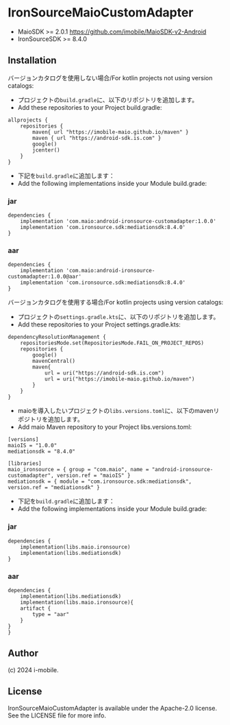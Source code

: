 # IronSourceMaioCustomAdapter

- MaioSDK >= 2.0.1 https://github.com/imobile/MaioSDK-v2-Android
- IronSourceSDK >= 8.4.0

## Installation

バージョンカタログを使用しない場合/For kotlin projects not using version catalogs:

- プロジェクトの`build.gradle`に、以下のリポジトリを追加します。
- Add these repositories to your Project build.gradle:

<pre><code>allprojects {
    repositories {
        maven{ url "https://imobile-maio.github.io/maven" }
        maven { url "https://android-sdk.is.com" }
        google()
        jcenter()
    }
}
</pre></code>

- 下記を`build.gradle`に追加します：
- Add the following implementations inside your Module build.grade:

### jar 

<pre><code>dependencies {
    implementation 'com.maio:android-ironsource-customadapter:1.0.0'
    implementation 'com.ironsource.sdk:mediationsdk:8.4.0'
}
</pre></code>

### aar

<pre><code>dependencies {
    implementation 'com.maio:android-ironsource-customadapter:1.0.0@aar'
    implementation 'com.ironsource.sdk:mediationsdk:8.4.0'
}
</pre></code>

 バージョンカタログを使用する場合/For kotlin projects using version catalogs:

- プロジェクトの`settings.gradle.kts`に、以下のリポジトリを追加します。
- Add these repositories to your Project settings.gradle.kts:

<pre><code>dependencyResolutionManagement {
    repositoriesMode.set(RepositoriesMode.FAIL_ON_PROJECT_REPOS)
    repositories {
        google()
        mavenCentral()
        maven{
            url = uri("https://android-sdk.is.com")
            url = uri("https://imobile-maio.github.io/maven")
        }
    }
}
</pre></code>


- maioを導入したいプロジェクトの`libs.versions.toml`に、以下のmavenリポジトリを追加します。
- Add maio Maven repository to your Project libs.versions.toml:

<pre><code>[versions]
maioIS = "1.0.0"
mediationsdk = "8.4.0"

[libraries]
maio_ironsource = { group = "com.maio", name = "android-ironsource-customadapter", version.ref = "maioIS" }
mediationsdk = { module = "com.ironsource.sdk:mediationsdk", version.ref = "mediationsdk" }
</pre></code>


- 下記を`build.gradle`に追加します：
- Add the following implementations inside your Module build.grade:

### jar 

<pre><code>dependencies {
    implementation(libs.maio.ironsource)
    implementation(libs.mediationsdk)
}
</pre></code>

### aar

<pre><code>dependencies {      
    implementation(libs.mediationsdk) 
    implementation(libs.maio.ironsource){
    artifact {
        type = "aar"
    }
}
}
</pre></code>


## Author

(c) 2024 i-mobile.


## License

IronSourceMaioCustomAdapter is available under the Apache-2.0 license. See the LICENSE file for more info.

